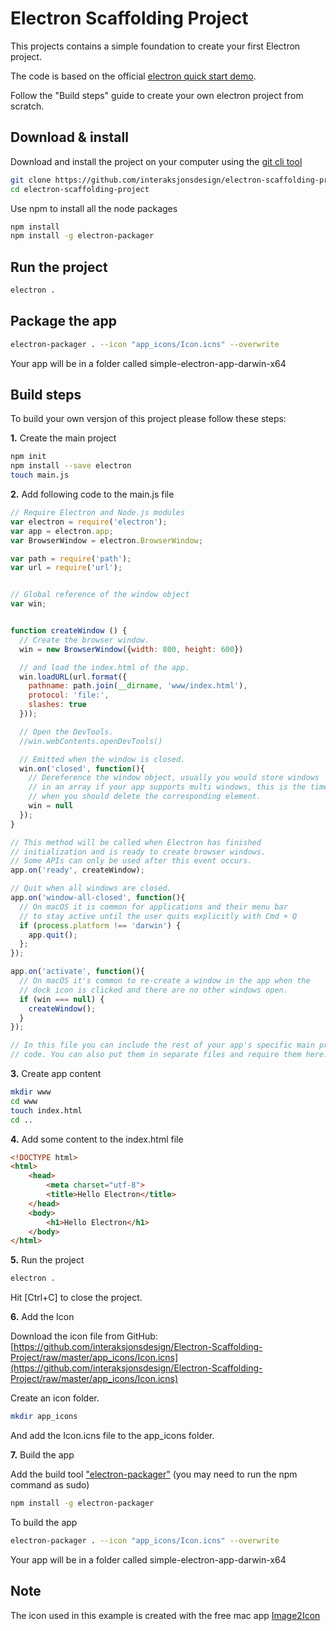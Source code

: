 # Electron Scaffolding Project

This projects contains a simple foundation to create your first Electron project.

The code is based on the official [electron quick start
demo](https://electron.atom.io/docs/tutorial/quick-start/).


Follow the "Build steps" guide to create your own electron project from
scratch.

## Download & install

Download and install the project on your computer using the [git cli tool](https://git-scm.com/downloads)

```bash
git clone https://github.com/interaksjonsdesign/electron-scaffolding-project
cd electron-scaffolding-project
```

Use npm to install all the node packages

```bash
npm install
npm install -g electron-packager
```

## Run the project

```bash
electron .
```

## Package the app

```bash
electron-packager . --icon "app_icons/Icon.icns" --overwrite
```
Your app will be in a folder called simple-electron-app-darwin-x64


## Build steps
To build your own versjon of this project please follow these steps:


**1\.** Create the main project

```bash
npm init
npm install --save electron
touch main.js
```


**2\.** Add following code to the main.js file

```javascript
// Require Electron and Node.js modules
var electron = require('electron');
var app = electron.app;
var BrowserWindow = electron.BrowserWindow;

var path = require('path');
var url = require('url');


// Global reference of the window object
var win;


function createWindow () {
  // Create the browser window.
  win = new BrowserWindow({width: 800, height: 600})

  // and load the index.html of the app.
  win.loadURL(url.format({
    pathname: path.join(__dirname, 'www/index.html'),
    protocol: 'file:',
    slashes: true
  }));

  // Open the DevTools.
  //win.webContents.openDevTools()

  // Emitted when the window is closed.
  win.on('closed', function(){
    // Dereference the window object, usually you would store windows
    // in an array if your app supports multi windows, this is the time
    // when you should delete the corresponding element.
    win = null
  });
}

// This method will be called when Electron has finished
// initialization and is ready to create browser windows.
// Some APIs can only be used after this event occurs.
app.on('ready', createWindow);

// Quit when all windows are closed.
app.on('window-all-closed', function(){
  // On macOS it is common for applications and their menu bar
  // to stay active until the user quits explicitly with Cmd + Q
  if (process.platform !== 'darwin') {
    app.quit();
  };
});

app.on('activate', function(){
  // On macOS it's common to re-create a window in the app when the
  // dock icon is clicked and there are no other windows open.
  if (win === null) {
    createWindow();
  }
});

// In this file you can include the rest of your app's specific main process
// code. You can also put them in separate files and require them here.

```


**3\.** Create app content

```bash
mkdir www
cd www
touch index.html
cd ..
```


**4\.** Add some content to the index.html file

```html
<!DOCTYPE html>
<html>
	<head>
    	<meta charset="utf-8">
		<title>Hello Electron</title>
	</head>
	<body>
		<h1>Hello Electron</h1>
	</body>
</html>
```


**5\.** Run the project

```bash
electron .
```
Hit [Ctrl+C] to close the project.


**6\.** Add the Icon

Download the icon file from GitHub: 
[https://github.com/interaksjonsdesign/Electron-Scaffolding-Project/raw/master/app_icons/Icon.icns](https://github.com/interaksjonsdesign/Electron-Scaffolding-Project/raw/master/app_icons/Icon.icns)

Create an icon folder.

```bash
mkdir app_icons
```
And add the Icon.icns file to the app_icons folder.


**7\.** Build the app

Add the build tool ["electron-packager"](https://www.npmjs.com/package/electron-packager)
(you may need to run the npm command as sudo)

```bash
npm install -g electron-packager
```

To build the app

```bash
electron-packager . --icon "app_icons/Icon.icns" --overwrite
```
Your app will be in a folder called simple-electron-app-darwin-x64


## Note
The icon used in this example is created with the free mac app [Image2Icon](http://www.img2icnsapp.com/)



